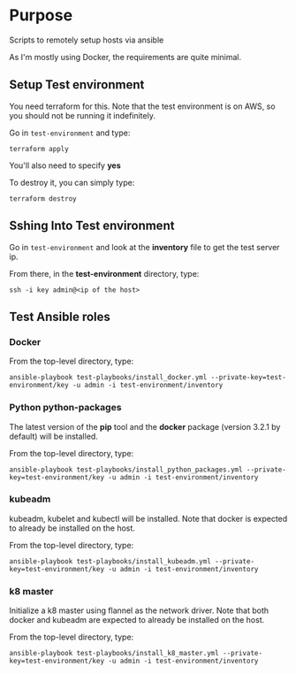 # Purpose

Scripts to remotely setup hosts via ansible

As I'm mostly using Docker, the requirements are quite minimal.

## Setup Test environment

You need terraform for this. Note that the test environment is on AWS, so you should not be running it indefinitely.

Go in ```test-environment``` and type:

```
terraform apply
```

You'll also need to specify **yes**

To destroy it, you can simply type:

```
terraform destroy
```

## Sshing Into Test environment

Go in ```test-environment``` and look at the **inventory** file to get the test server ip.

From there, in the **test-environment** directory, type:

```
ssh -i key admin@<ip of the host>
```

## Test Ansible roles

### Docker

From the top-level directory, type:

```
ansible-playbook test-playbooks/install_docker.yml --private-key=test-environment/key -u admin -i test-environment/inventory
```

### Python python-packages

The latest version of the **pip** tool and the **docker** package (version 3.2.1 by default) will be installed.

From the top-level directory, type:

```
ansible-playbook test-playbooks/install_python_packages.yml --private-key=test-environment/key -u admin -i test-environment/inventory
```

### kubeadm

kubeadm, kubelet and kubectl will be installed. Note that docker is expected to already be installed on the host.

From the top-level directory, type:

```
ansible-playbook test-playbooks/install_kubeadm.yml --private-key=test-environment/key -u admin -i test-environment/inventory
```

### k8 master

Initialize a k8 master using flannel as the network driver. Note that both docker and kubeadm are expected to already be installed on the host.

From the top-level directory, type:

```
ansible-playbook test-playbooks/install_k8_master.yml --private-key=test-environment/key -u admin -i test-environment/inventory
```
